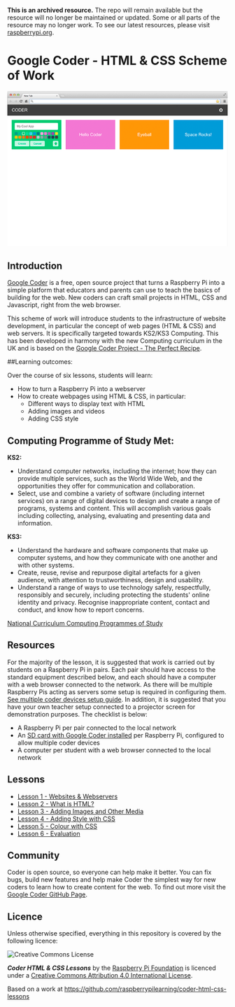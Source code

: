 **This is an archived resource.** The repo will remain available but the resource will no longer be maintained or updated. Some or all parts of the resource may no longer work. To see our latest resources, please visit [raspberrypi.org](http://www.raspberrypi.org).

# Google Coder - HTML & CSS Scheme of Work

[![](images/coder.png)](https://www.youtube.com/watch?v=wH24YwdayFg)

## Introduction

[Google Coder](http://googlecreativelab.github.io/coder/) is a free, open source project that turns a Raspberry Pi into a simple platform that educators and parents can use to teach the basics of building for the web. New coders can craft small projects in HTML, CSS and Javascript, right from the web browser.

This scheme of work will introduce students to the infrastructure of website development, in particular the concept of web pages (HTML & CSS) and web servers. It is specifically targeted towards KS2/KS3 Computing. This has been developed in harmony with the new Computing curriculum in the UK and is based on the [Google Coder Project - The Perfect Recipe](http://googlecreativelab.github.io/coder-projects/projects/perfect_recipe/).

##Learning outcomes:

Over the course of six lessons, students will learn:

- How to turn a Raspberry Pi into a webserver
- How to create webpages using HTML & CSS, in particular:
	- Different ways to display text with HTML
	- Adding images and videos
	- Adding CSS style

## Computing Programme of Study Met:

**KS2:**

- Understand computer networks, including the internet; how they can provide multiple services, such as the World Wide Web, and the opportunities they offer for communication and collaboration.
- Select, use and combine a variety of software (including internet services) on a range of digital devices to design and create a range of programs, systems and content. This will accomplish various goals including collecting, analysing, evaluating and presenting data and information.

**KS3:**

- Understand the hardware and software components that make up computer systems, and how they communicate with one another and with other systems.
- Create, reuse, revise and repurpose digital artefacts for a given audience, with attention to trustworthiness, design and usability.
- Understand a range of ways to use technology safely, respectfully, responsibly and securely, including protecting the students' online identity and privacy. Recognise inappropriate content, contact and conduct, and know how to report concerns.

[National Curriculum Computing Programmes of Study](https://www.gov.uk/government/publications/national-curriculum-in-england-computing-programmes-of-study/national-curriculum-in-england-computing-programmes-of-study#key-stage-3)

## Resources

For the majority of the lesson, it is suggested that work is carried out by students on a Raspberry Pi in pairs. Each pair should have access to the standard equipment described below, and each should have a computer with a web browser connected to the network. As there will be multiple Raspberry Pis acting as servers some setup is required in configuring them. [See multiple coder devices setup guide](https://github.com/googlecreativelab/coder/wiki/Using-Multiple-Coder-Devices-(Lab-Setup)). In addition, it is suggested that you have your own teacher setup connected to a projector screen for demonstration purposes. The checklist is below:

- A Raspberry Pi per pair connected to the local network
- An [SD card with Google Coder installed](http://googlecreativelab.github.io/coder/) per Raspberry Pi, configured to allow multiple coder devices
- A computer per student with a web browser connected to the local network

## Lessons

- [Lesson 1 - Websites & Webservers](lesson-1/lesson.md)
- [Lesson 2 - What is HTML?](lesson-2/lesson.md)
- [Lesson 3 - Adding Images and Other Media](lesson-3/lesson.md)
- [Lesson 4 - Adding Style with CSS](lesson-4/lesson.md)
- [Lesson 5 - Colour with CSS](lesson-5/lesson.md)
- [Lesson 6 - Evaluation](lesson-6/lesson.md)

## Community

Coder is open source, so everyone can help make it better. You can fix bugs, build new features and help make Coder the simplest way for new coders to learn how to create content for the web. To find out more visit the [Google Coder GitHub Page](https://github.com/googlecreativelab/coder/).

## Licence

Unless otherwise specified, everything in this repository is covered by the following licence:

![Creative Commons License](http://i.creativecommons.org/l/by-sa/4.0/88x31.png)

***Coder HTML & CSS Lessons*** by the [Raspberry Pi Foundation](http://raspberrypi.org) is licenced under a [Creative Commons Attribution 4.0 International License](http://creativecommons.org/licenses/by-sa/4.0/).

Based on a work at https://github.com/raspberrypilearning/coder-html-css-lessons
